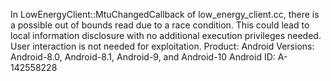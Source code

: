 In LowEnergyClient::MtuChangedCallback of low_energy_client.cc, there is a possible out of bounds read due to a race condition. This could lead to local information disclosure with no additional execution privileges needed. User interaction is not needed for exploitation. Product: Android Versions: Android-8.0, Android-8.1, Android-9, and Android-10 Android ID: A-142558228
